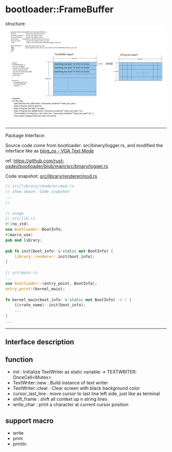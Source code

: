 # bootloader::FrameBuffer

structure:
![](./FrameBuffer.png)

---
Package Interface:

Source code come from bootloader: src/binary/logger.rs, and modified the interface like as [blog_os - VGA Text Mode](https://os.phil-opp.com/vga-text-mode/)

ref. https://github.com/rust-osdev/bootloader/blob/main/src/binary/logger.rs

Code snapshot: [src/library/renderer/mod.rs](./renderer.md)

```rust
// src/library/renderer/mod.rs
// show above `Code snapshot`
...
//

// usage
// src/lib.rs
#![no_std]
use bootloader::BootInfo;
#[macro_use]
pub mod library;

pub fn init(boot_info: &'static mut BootInfo) {
    library::renderer::init(boot_info);
}

// src/main.rs
...
use bootloader::{entry_point, BootInfo};
entry_point!(kernel_main);

fn kernel_main(boot_info: &'static mut BootInfo) -> ! {
    ${crate_name}::init(boot_info);
    ...
}
...

```

---
## Interface description

## function
 - init : Initialize TextWriter as static variable -> TEXTWRITER: OnceCell<Mutex<TextWriter>>
 - TextWriter::new : Build instance of text writer
 - TextWriter::clear : Clear screen with black background color
 - cursor_last_line : move cursor to last line left side, just like as terminal
 - shift_frame : shift all context up n string lines
 - write_char : print a character at current cursor position
 
## support macro
 - write
 - print
 - println
